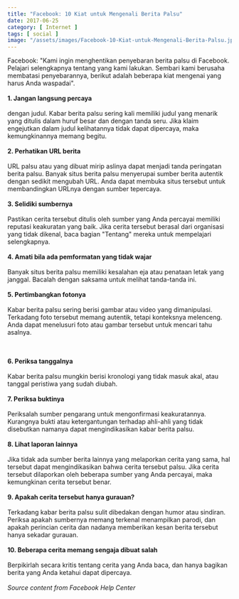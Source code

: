 ```yaml
---
title: "Facebook: 10 Kiat untuk Mengenali Berita Palsu"
date: 2017-06-25
category: [ Internet ]
tags: [ social ]
image: "/assets/images/Facebook-10-Kiat-untuk-Mengenali-Berita-Palsu.jpeg"
---
```

Facebook: "Kami ingin menghentikan penyebaran berita palsu di Facebook. Pelajari selengkapnya tentang yang kami lakukan. Sembari kami berusaha membatasi penyebarannya, berikut adalah beberapa kiat mengenai yang harus Anda waspadai".<br />
<br />
<b>1. Jangan langsung percaya</b><br />
<br />
dengan judul. Kabar berita palsu sering kali memiliki judul yang menarik yang ditulis dalam huruf besar dan dengan tanda seru. Jika klaim engejutkan dalam judul kelihatannya tidak dapat dipercaya, maka kemungkinannya memang begitu.<br />
<br />
<b>2. Perhatikan URL berita </b><br />
<br />
URL palsu atau yang dibuat mirip aslinya dapat menjadi tanda peringatan berita palsu. Banyak situs berita palsu menyerupai sumber berita autentik dengan sedikit mengubah URL. Anda dapat membuka situs tersebut untuk membandingkan URLnya dengan sumber tepercaya.<br />
<br />
<b>3. Selidiki sumbernya </b><br />
<br />
Pastikan cerita tersebut ditulis oleh sumber yang Anda percayai memiliki reputasi keakuratan yang baik. Jika cerita tersebut berasal dari organisasi yang tidak dikenal, baca bagian "Tentang" mereka untuk mempelajari selengkapnya.<br />
<br />
<b>4. Amati bila ada pemformatan yang tidak wajar</b> <br />
<br />
Banyak situs berita palsu memiliki kesalahan eja atau penataan letak yang janggal. Bacalah dengan saksama untuk melihat tanda-tanda ini.<br />
<br />
<b>5. Pertimbangkan fotonya</b> <br />
<br />
Kabar berita palsu sering berisi gambar atau video yang dimanipulasi. Terkadang foto tersebut memang autentik, tetapi konteksnya melenceng. Anda dapat menelusuri foto atau gambar tersebut untuk mencari tahu asalnya.<br />
<br />

<br />
<b>6. Periksa tanggalnya</b> <br />
<br />
Kabar berita palsu mungkin berisi kronologi yang tidak masuk akal, atau tanggal peristiwa yang sudah diubah.<br />
<br />
<b>7. Periksa buktinya </b><br />
<br />
Periksalah sumber pengarang untuk mengonfirmasi keakuratannya. Kurangnya bukti atau ketergantungan terhadap ahli-ahli yang tidak disebutkan namanya dapat mengindikasikan kabar berita palsu.<br />
<br />
<b>8. Lihat laporan lainnya</b> <br />
<br />
Jika tidak ada sumber berita lainnya yang melaporkan cerita yang sama, hal tersebut dapat mengindikasikan bahwa cerita tersebut palsu. Jika cerita tersebut dilaporkan oleh beberapa sumber yang Anda percayai, maka kemungkinan cerita tersebut benar.<br />
<b><br /></b>
<b>9. Apakah cerita tersebut hanya gurauan?</b> <br />
<br />
Terkadang kabar berita palsu sulit dibedakan dengan humor atau sindiran. Periksa apakah sumbernya memang terkenal menampilkan parodi, dan apakah perincian cerita dan nadanya memberikan kesan berita tersebut hanya sekadar gurauan.<br />
<br />
<b>10. Beberapa cerita memang sengaja dibuat salah </b><br />
<br />
Berpikirlah secara kritis tentang cerita yang Anda baca, dan hanya bagikan berita yang Anda ketahui dapat dipercaya.<br />
<i><br /></i>
<i>Source content from Facebook Help Center</i>
